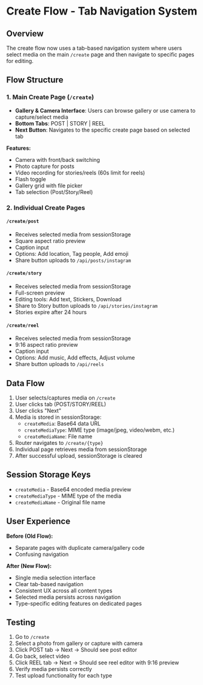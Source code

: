 # Create Flow - Tab Navigation System

## Overview
The create flow now uses a tab-based navigation system where users select media on the main `/create` page and then navigate to specific pages for editing.

## Flow Structure

### 1. Main Create Page (`/create`)
- **Gallery & Camera Interface**: Users can browse gallery or use camera to capture/select media
- **Bottom Tabs**: POST | STORY | REEL
- **Next Button**: Navigates to the specific create page based on selected tab

**Features:**
- Camera with front/back switching
- Photo capture for posts
- Video recording for stories/reels (60s limit for reels)
- Flash toggle
- Gallery grid with file picker
- Tab selection (Post/Story/Reel)

### 2. Individual Create Pages

#### `/create/post`
- Receives selected media from sessionStorage
- Square aspect ratio preview
- Caption input
- Options: Add location, Tag people, Add emoji
- Share button uploads to `/api/posts/instagram`

#### `/create/story`
- Receives selected media from sessionStorage
- Full-screen preview
- Editing tools: Add text, Stickers, Download
- Share to Story button uploads to `/api/stories/instagram`
- Stories expire after 24 hours

#### `/create/reel`
- Receives selected media from sessionStorage
- 9:16 aspect ratio preview
- Caption input
- Options: Add music, Add effects, Adjust volume
- Share button uploads to `/api/reels`

## Data Flow

1. User selects/captures media on `/create`
2. User clicks tab (POST/STORY/REEL)
3. User clicks "Next"
4. Media is stored in sessionStorage:
   - `createMedia`: Base64 data URL
   - `createMediaType`: MIME type (image/jpeg, video/webm, etc.)
   - `createMediaName`: File name
5. Router navigates to `/create/{type}`
6. Individual page retrieves media from sessionStorage
7. After successful upload, sessionStorage is cleared

## Session Storage Keys
- `createMedia` - Base64 encoded media preview
- `createMediaType` - MIME type of the media
- `createMediaName` - Original file name

## User Experience

**Before (Old Flow):**
- Separate pages with duplicate camera/gallery code
- Confusing navigation

**After (New Flow):**
- Single media selection interface
- Clear tab-based navigation
- Consistent UX across all content types
- Selected media persists across navigation
- Type-specific editing features on dedicated pages

## Testing

1. Go to `/create`
2. Select a photo from gallery or capture with camera
3. Click POST tab → Next → Should see post editor
4. Go back, select video
5. Click REEL tab → Next → Should see reel editor with 9:16 preview
6. Verify media persists correctly
7. Test upload functionality for each type
